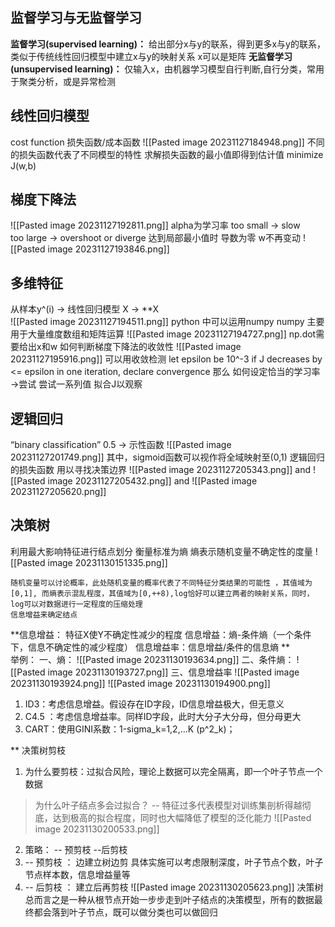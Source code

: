 ## 监督学习与无监督学习

**监督学习(supervised learning)：** 给出部分x与y的联系，得到更多x与y的联系，类似于传统线性回归模型中建立x与y的映射关系 x可以是矩阵
**无监督学习(unsupervised learning)：** 仅输入x，由机器学习模型自行判断,自行分类，常用于聚类分析，或是异常检测
## 线性回归模型
cost function  损失函数/成本函数 
![[Pasted image 20231127184948.png]]
不同的损失函数代表了不同模型的特性
求解损失函数的最小值即得到估计值 minimize J(w,b)
## 梯度下降法
![[Pasted image 20231127192811.png]]
alpha为学习率
too small -> slow  
too large ->  overshoot   or  diverge 
达到局部最小值时 导数为零 w不再变动 ![[Pasted image 20231127193846.png]]
## 多维特征
从样本y^(i) -> 线性回归模型
X -> **X  
![[Pasted image 20231127194511.png]]
python 中可以运用numpy  numpy 主要用于大量维度数组和矩阵运算
![[Pasted image 20231127194727.png]]
np.dot需要给出x和w
如何判断梯度下降法的收敛性
![[Pasted image 20231127195916.png]]
可以用收敛检测
let epsilon be 10^-3
if J decreases by <= epsilon in one iteration, declare convergence 
那么 如何设定恰当的学习率  ->尝试  尝试一系列值 拟合J以观察
## 逻辑回归
“binary classification”
0.5 -> 示性函数
![[Pasted image 20231127201749.png]]
其中，sigmoid函数可以视作将全域映射至(0,1)
逻辑回归的损失函数 用以寻找决策边界 
![[Pasted image 20231127205343.png]]
and
![[Pasted image 20231127205432.png]]
and
![[Pasted image 20231127205620.png]]
## 决策树
利用最大影响特征进行结点划分
衡量标准为熵
熵表示随机变量不确定性的度量 
![[Pasted image 20231130151335.png]]
~~~  为什么选用log？
随机变量可以讨论概率，此处随机变量的概率代表了不同特征分类结果的可能性 ，其值域为[0,1], 而熵表示混乱程度，其值域为[0,++8),log恰好可以建立两者的映射关系，同时，log可以对数据进行一定程度的压缩处理
信息增益来确定结点
~~~
**信息增益： 特征X使Y不确定性减少的程度
信息增益：熵-条件熵（一个条件下，信息不确定性的减少程度）
信息增益率：信息增益/条件的信息熵
**  
举例：
一、熵：
![[Pasted image 20231130193634.png]]
二、条件熵：
![[Pasted image 20231130193727.png]]
三、信息增益率
![[Pasted image 20231130193924.png]]
![[Pasted image 20231130194900.png]]
1. ID3：考虑信息增益。假设存在ID字段，ID信息增益极大，但无意义
2. C4.5 ：考虑信息增益率。同样ID字段，此时大分子大分母，但分母更大
3. CART：使用GINI系数：1-sigma_k=1,2,...K (p^2_k)； 

** 决策树剪枝 
1. 为什么要剪枝：过拟合风险，理论上数据可以完全隔离，即一个叶子节点一个数据 

> 为什么叶子结点多会过拟合？
-- 特征过多代表模型对训练集剖析得越彻底，达到极高的拟合程度，同时也大幅降低了模型的泛化能力 
![[Pasted image 20231130200533.png]]

2. 策略：  -- 预剪枝   --后剪枝 
3.  -- 预剪枝 ： 边建立树边剪
具体实施可以考虑限制深度，叶子节点个数，叶子节点样本数，信息增益量等
4.   -- 后剪枝 ： 建立后再剪枝
![[Pasted image 20231130205623.png]]
决策树总而言之是一种从根节点开始一步步走到叶子结点的决策模型，所有的数据最终都会落到叶子节点，既可以做分类也可以做回归 
> 
